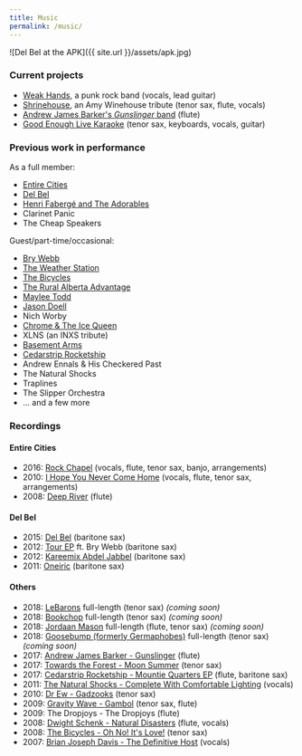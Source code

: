 ```yaml
---
title: Music
permalink: /music/
---
```


![Del Bel at the APK]({{ site.url }}/assets/apk.jpg)

### Current projects

- [Weak Hands](http://weakhandsband.com), a punk rock band (vocals, lead guitar)
- [Shrinehouse](https://www.facebook.com/shrinehouseband), an Amy Winehouse tribute (tenor sax, flute, vocals)
- [Andrew James Barker's _Gunslinger_ band](https://andrewbarker.bandcamp.com/album/gunslinger) (flute)
- [Good Enough Live Karaoke](http://goodenoughlivekaraoke.com) (tenor sax, keyboards, vocals, guitar)

### Previous work in performance

As a full member:

- [Entire Cities](http://entirecities.bandcamp.com)
- [Del Bel](http://www.delbelmusic.com)
- [Henri Fabergé and The Adorables](https://en.wikipedia.org/wiki/Henri_Faberg%C3%A9_and_the_Adorables)
- Clarinet Panic
- The Cheap Speakers

Guest/part-time/occasional: 

- [Bry Webb](http://brywebb.com)
- [The Weather Station](http://theweatherstation.bandcamp.com)
- [The Bicycles](http://thebicycles.bandcamp.com)
- [The Rural Alberta Advantage](http://theraa.com)
- [Maylee Todd](http://www.mayleetodd.com)
- [Jason Doell](http://www.jasondoell.com)
- Nich Worby
- [Chrome & The Ice Queen](https://chromeandtheicequeen.bandcamp.com/)
- XLNS (an INXS tribute)
- [Basement Arms](https://myspace.com/basementarms/music/songs)
- [Cedarstrip Rocketship](https://cedarstriprocketship.bandcamp.com/releases)
- Andrew Ennals & His Checkered Past
- The Natural Shocks
- Traplines
- The Slipper Orchestra
- ... and a few more

### Recordings

#### Entire Cities
- 2016: [Rock Chapel](https://entirecities.bandcamp.com/album/rock-chapel) (vocals, flute, tenor sax, banjo, arrangements)
- 2010: [I Hope You Never Come Home](https://entirecities.bandcamp.com/album/i-hope-you-never-come-home) (vocals, flute, tenor sax, arrangements)
- 2008: [Deep River](https://entirecities.bandcamp.com/album/deep-river) (flute)

#### Del Bel
- 2015: [Del Bel](https://delbel.bandcamp.com/album/del-bel) (baritone sax)
- 2012: [Tour EP](https://delbel.bandcamp.com/album/del-bel-bry-webb-duet-ep-tour-single) ft. Bry Webb (baritone sax)
- 2012: [Kareemix Abdel Jabbel](https://delbel.bandcamp.com/album/kareemix-abdel-jabbel) (baritone sax)
- 2011: [Oneiric](https://delbel.bandcamp.com/album/oneiric) (baritone sax)

#### Others
- 2018: [LeBarons](https://lebarons.bandcamp.com/) full-length (tenor sax) _(coming soon)_
- 2018: [Bookchop](https://bookchop.bandcamp.com/releases) full-length (tenor sax) _(coming soon)_
- 2018: [Jordaan Mason](https://jordaanmason.bandcamp.com/) full-length (flute, tenor sax) _(coming soon)_
- 2018: [Goosebump (formerly Germaphobes)](https://goosebump.bandcamp.com/) full-length (tenor sax) _(coming soon)_
- 2017: [Andrew James Barker - Gunslinger](https://andrewbarker.bandcamp.com/album/gunslinger) (flute)
- 2017: [Towards the Forest - Moon Summer](https://towardstheforest.bandcamp.com/album/moon-summer) (tenor sax)
- 2017: [Cedarstrip Rocketship - Mountie Quarters EP](https://cedarstriprocketship.bandcamp.com/releases) (flute, baritone sax)
- 2011: [The Natural Shocks - Complete With Comfortable Lighting](http://thenaturalshocks.bigcartel.com/) (vocals)
- 2010: [Dr Ew - Gadzooks](https://doctor-ew.bandcamp.com/) (tenor sax)
- 2009: [Gravity Wave - Gambol](https://gravity-wave.bandcamp.com/album/gambol) (tenor sax, flute)
- 2009: The Dropjoys - The Dropjoys (flute)
- 2008: [Dwight Schenk - Natural Disasters](https://www.youtube.com/playlist?list=PLpMW5dPK8c5JqHsxJhwAazL-156qhPa78) (flute, vocals)
- 2008: [The Bicycles - Oh No! It's Love!](https://thebicycles.bandcamp.com/album/oh-no-its-love) (tenor sax)
- 2007: [Brian Joseph Davis - The Definitive Host](http://freemusicarchive.org/music/Brian_Joseph_Davis/The_Definitive_Host) (vocals)
